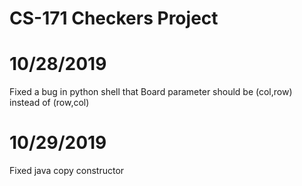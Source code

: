 # CS-171 Checkers Project
# 10/28/2019
Fixed a bug in python shell that Board parameter should be (col,row) instead of (row,col) 
# 10/29/2019
Fixed java copy constructor